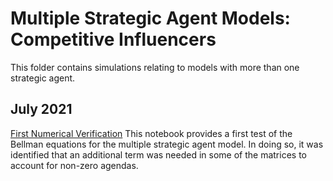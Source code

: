 # Multiple Strategic Agent Models: Competitive Influencers

This folder contains simulations relating to models with more than one strategic agent.

## July 2021

[First Numerical Verification](https://github.com/jbrightuniverse/strategic_influencer_of_naive_agents/blob/main/multiple_strategic_agents/first_numerical_verification.pdf)
This notebook provides a first test of the Bellman equations for the multiple strategic agent model. In doing so, it was identified that an additional term was needed in some of the matrices to account for non-zero agendas.


